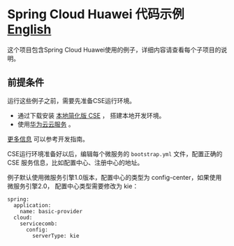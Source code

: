 # Spring Cloud Huawei 代码示例 [English](README.md) 

这个项目包含Spring Cloud Huawei使用的例子，详细内容请查看每个子项目的说明。


## 前提条件

运行这些例子之前，需要先准备CSE运行环境。

* 通过下载安装 [本地简化版 CSE](https://support.huaweicloud.com/devg-servicestage/ss-devg-0034.html) ， 搭建本地开发环境。
* 使用[华为云云服务](https://support.huaweicloud.com/devg-servicestage/ss-devg-0002.html) 。

[更多信息](https://support.huaweicloud.com/devg-servicestage/ss-devg-0006.html) 可以参考开发指南。

CSE运行环境准备好以后，编辑每个微服务的 `bootstrap.yml` 文件，配置正确的 CSE  服务信息，比如配置中心、注册中心的地址。

例子默认使用微服务引擎1.0版本，配置中心的类型为 config-center，如果使用微服务引擎2.0， 配置中心类型需要修改为 kie：

```
spring:
  application:
    name: basic-provider
  cloud:
    servicecomb:
      config:
        serverType: kie
```

